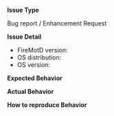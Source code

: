 **Issue Type**

Bug report / Enhancement Request

**Issue Detail**

* FireMotD version: 
* OS distribution:
* OS version:

**Expected Behavior**



**Actual Behavior**



**How to reproduce Behavior**


